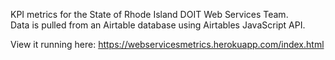 KPI metrics for the State of Rhode Island DOIT Web Services Team.  
Data is pulled from an Airtable database using Airtables JavaScript API.


View it running here:
https://webservicesmetrics.herokuapp.com/index.html